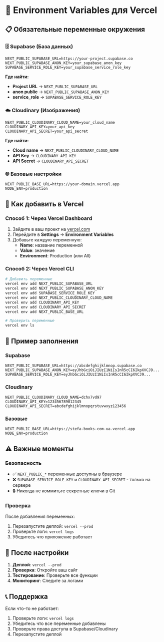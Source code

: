 # 🔧 Environment Variables для Vercel

## 📋 Обязательные переменные окружения

### 🗄️ Supabase (База данных)
```
NEXT_PUBLIC_SUPABASE_URL=https://your-project.supabase.co
NEXT_PUBLIC_SUPABASE_ANON_KEY=your_supabase_anon_key
SUPABASE_SERVICE_ROLE_KEY=your_supabase_service_role_key
```

**Где найти:**
- **Project URL** → `NEXT_PUBLIC_SUPABASE_URL`
- **anon public** → `NEXT_PUBLIC_SUPABASE_ANON_KEY`
- **service_role** → `SUPABASE_SERVICE_ROLE_KEY`

### ☁️ Cloudinary (Изображения)
```
NEXT_PUBLIC_CLOUDINARY_CLOUD_NAME=your_cloud_name
CLOUDINARY_API_KEY=your_api_key
CLOUDINARY_API_SECRET=your_api_secret
```

**Где найти:**
- **Cloud name** → `NEXT_PUBLIC_CLOUDINARY_CLOUD_NAME`
- **API Key** → `CLOUDINARY_API_KEY`
- **API Secret** → `CLOUDINARY_API_SECRET`

### 🌐 Базовые настройки
```
NEXT_PUBLIC_BASE_URL=https://your-domain.vercel.app
NODE_ENV=production
```

## 🔧 Как добавить в Vercel

### Способ 1: Через Vercel Dashboard
1. Зайдите в ваш проект на [vercel.com](https://vercel.com)
2. Перейдите в **Settings** → **Environment Variables**
3. Добавьте каждую переменную:
   - **Name**: название переменной
   - **Value**: значение
   - **Environment**: Production (или All)

### Способ 2: Через Vercel CLI
```bash
# Добавить переменные
vercel env add NEXT_PUBLIC_SUPABASE_URL
vercel env add NEXT_PUBLIC_SUPABASE_ANON_KEY
vercel env add SUPABASE_SERVICE_ROLE_KEY
vercel env add NEXT_PUBLIC_CLOUDINARY_CLOUD_NAME
vercel env add CLOUDINARY_API_KEY
vercel env add CLOUDINARY_API_SECRET
vercel env add NEXT_PUBLIC_BASE_URL

# Проверить переменные
vercel env ls
```

## 📝 Пример заполнения

### Supabase
```
NEXT_PUBLIC_SUPABASE_URL=https://abcdefghijklmnop.supabase.co
NEXT_PUBLIC_SUPABASE_ANON_KEY=eyJhbGciOiJIUzI1NiIsInR5cCI6IkpXVCJ9...
SUPABASE_SERVICE_ROLE_KEY=eyJhbGciOiJIUzI1NiIsInR5cCI6IkpXVCJ9...
```

### Cloudinary
```
NEXT_PUBLIC_CLOUDINARY_CLOUD_NAME=dchx7vd97
CLOUDINARY_API_KEY=123456789012345
CLOUDINARY_API_SECRET=abcdefghijklmnopqrstuvwxyz123456
```

### Базовые
```
NEXT_PUBLIC_BASE_URL=https://stefa-books-com-ua.vercel.app
NODE_ENV=production
```

## ⚠️ Важные моменты

### Безопасность
- ✅ `NEXT_PUBLIC_*` переменные доступны в браузере
- ❌ `SUPABASE_SERVICE_ROLE_KEY` и `CLOUDINARY_API_SECRET` - только на сервере
- 🔒 Никогда не коммитьте секретные ключи в Git

### Проверка
После добавления переменных:
1. Перезапустите деплой: `vercel --prod`
2. Проверьте логи: `vercel logs`
3. Убедитесь что приложение работает

## 🚀 После настройки

1. **Деплой**: `vercel --prod`
2. **Проверка**: Откройте ваш сайт
3. **Тестирование**: Проверьте все функции
4. **Мониторинг**: Следите за логами

## 📞 Поддержка

Если что-то не работает:
1. Проверьте логи: `vercel logs`
2. Убедитесь что все переменные добавлены
3. Проверьте права доступа в Supabase/Cloudinary
4. Перезапустите деплой
